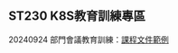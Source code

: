 ## ST230 K8S教育訓練專區
20240924 部門會議教育訓練：[課程文件範例](https://github.com/Andy0583/ST230/blob/main/20240927.md)

